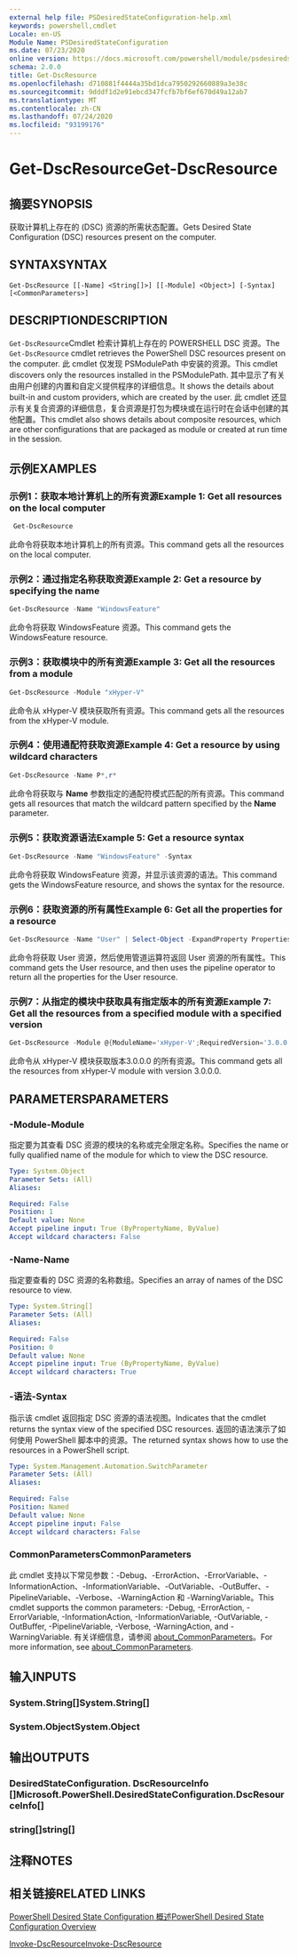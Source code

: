 ```yaml
---
external help file: PSDesiredStateConfiguration-help.xml
keywords: powershell,cmdlet
Locale: en-US
Module Name: PSDesiredStateConfiguration
ms.date: 07/23/2020
online version: https://docs.microsoft.com/powershell/module/psdesiredstateconfiguration/get-dscresource?view=powershell-7&WT.mc_id=ps-gethelp
schema: 2.0.0
title: Get-DscResource
ms.openlocfilehash: d710881f4444a35bd1dca7950292660889a3e38c
ms.sourcegitcommit: 9dddf1d2e91ebcd347fcfb7bf6ef670d49a12ab7
ms.translationtype: MT
ms.contentlocale: zh-CN
ms.lasthandoff: 07/24/2020
ms.locfileid: "93199176"
---
```

# <span data-ttu-id="45274-103">Get-DscResource</span><span class="sxs-lookup"><span data-stu-id="45274-103">Get-DscResource</span></span>

## <span data-ttu-id="45274-104">摘要</span><span class="sxs-lookup"><span data-stu-id="45274-104">SYNOPSIS</span></span>
<span data-ttu-id="45274-105">获取计算机上存在的 (DSC) 资源的所需状态配置。</span><span class="sxs-lookup"><span data-stu-id="45274-105">Gets Desired State Configuration (DSC) resources present on the computer.</span></span>

## <span data-ttu-id="45274-106">SYNTAX</span><span class="sxs-lookup"><span data-stu-id="45274-106">SYNTAX</span></span>

```
Get-DscResource [[-Name] <String[]>] [[-Module] <Object>] [-Syntax] [<CommonParameters>]
```

## <span data-ttu-id="45274-107">DESCRIPTION</span><span class="sxs-lookup"><span data-stu-id="45274-107">DESCRIPTION</span></span>

<span data-ttu-id="45274-108">`Get-DscResource`Cmdlet 检索计算机上存在的 POWERSHELL DSC 资源。</span><span class="sxs-lookup"><span data-stu-id="45274-108">The `Get-DscResource` cmdlet retrieves the PowerShell DSC resources present on the computer.</span></span> <span data-ttu-id="45274-109">此 cmdlet 仅发现 PSModulePath 中安装的资源。</span><span class="sxs-lookup"><span data-stu-id="45274-109">This cmdlet discovers only the resources installed in the PSModulePath.</span></span> <span data-ttu-id="45274-110">其中显示了有关由用户创建的内置和自定义提供程序的详细信息。</span><span class="sxs-lookup"><span data-stu-id="45274-110">It shows the details about built-in and custom providers, which are created by the user.</span></span> <span data-ttu-id="45274-111">此 cmdlet 还显示有关复合资源的详细信息，复合资源是打包为模块或在运行时在会话中创建的其他配置。</span><span class="sxs-lookup"><span data-stu-id="45274-111">This cmdlet also shows details about composite resources, which are other configurations that are packaged as module or created at run time in the session.</span></span>

## <span data-ttu-id="45274-112">示例</span><span class="sxs-lookup"><span data-stu-id="45274-112">EXAMPLES</span></span>

### <span data-ttu-id="45274-113">示例1：获取本地计算机上的所有资源</span><span class="sxs-lookup"><span data-stu-id="45274-113">Example 1: Get all resources on the local computer</span></span>

```powershell
 Get-DscResource
```

<span data-ttu-id="45274-114">此命令将获取本地计算机上的所有资源。</span><span class="sxs-lookup"><span data-stu-id="45274-114">This command gets all the resources on the local computer.</span></span>

### <span data-ttu-id="45274-115">示例2：通过指定名称获取资源</span><span class="sxs-lookup"><span data-stu-id="45274-115">Example 2: Get a resource by specifying the name</span></span>

```powershell
Get-DscResource -Name "WindowsFeature"
```

<span data-ttu-id="45274-116">此命令将获取 WindowsFeature 资源。</span><span class="sxs-lookup"><span data-stu-id="45274-116">This command gets the WindowsFeature resource.</span></span>

### <span data-ttu-id="45274-117">示例3：获取模块中的所有资源</span><span class="sxs-lookup"><span data-stu-id="45274-117">Example 3: Get all the resources from a module</span></span>

```powershell
Get-DscResource -Module "xHyper-V"
```

<span data-ttu-id="45274-118">此命令从 xHyper-V 模块获取所有资源。</span><span class="sxs-lookup"><span data-stu-id="45274-118">This command gets all the resources from the xHyper-V module.</span></span>

### <span data-ttu-id="45274-119">示例4：使用通配符获取资源</span><span class="sxs-lookup"><span data-stu-id="45274-119">Example 4: Get a resource by using wildcard characters</span></span>

```powershell
Get-DscResource -Name P*,r*
```

<span data-ttu-id="45274-120">此命令将获取与 **Name** 参数指定的通配符模式匹配的所有资源。</span><span class="sxs-lookup"><span data-stu-id="45274-120">This command gets all resources that match the wildcard pattern specified by the **Name** parameter.</span></span>

### <span data-ttu-id="45274-121">示例5：获取资源语法</span><span class="sxs-lookup"><span data-stu-id="45274-121">Example 5: Get a resource syntax</span></span>

```powershell
Get-DscResource -Name "WindowsFeature" -Syntax
```

<span data-ttu-id="45274-122">此命令将获取 WindowsFeature 资源，并显示该资源的语法。</span><span class="sxs-lookup"><span data-stu-id="45274-122">This command gets the WindowsFeature resource, and shows the syntax for the resource.</span></span>

### <span data-ttu-id="45274-123">示例6：获取资源的所有属性</span><span class="sxs-lookup"><span data-stu-id="45274-123">Example 6: Get all the properties for a resource</span></span>

```powershell
Get-DscResource -Name "User" | Select-Object -ExpandProperty Properties
```

<span data-ttu-id="45274-124">此命令将获取 User 资源，然后使用管道运算符返回 User 资源的所有属性。</span><span class="sxs-lookup"><span data-stu-id="45274-124">This command gets the User resource, and then uses the pipeline operator to return all the properties for the User resource.</span></span>

### <span data-ttu-id="45274-125">示例7：从指定的模块中获取具有指定版本的所有资源</span><span class="sxs-lookup"><span data-stu-id="45274-125">Example 7: Get all the resources from a specified module with a specified version</span></span>

```powershell
Get-DscResource -Module @{ModuleName='xHyper-V';RequiredVersion='3.0.0.0'}
```

<span data-ttu-id="45274-126">此命令从 xHyper-V 模块获取版本3.0.0.0 的所有资源。</span><span class="sxs-lookup"><span data-stu-id="45274-126">This command gets all the resources from xHyper-V module with version 3.0.0.0.</span></span>

## <span data-ttu-id="45274-127">PARAMETERS</span><span class="sxs-lookup"><span data-stu-id="45274-127">PARAMETERS</span></span>

### <span data-ttu-id="45274-128">-Module</span><span class="sxs-lookup"><span data-stu-id="45274-128">-Module</span></span>

<span data-ttu-id="45274-129">指定要为其查看 DSC 资源的模块的名称或完全限定名称。</span><span class="sxs-lookup"><span data-stu-id="45274-129">Specifies the name or fully qualified name of the module for which to view the DSC resource.</span></span>

```yaml
Type: System.Object
Parameter Sets: (All)
Aliases:

Required: False
Position: 1
Default value: None
Accept pipeline input: True (ByPropertyName, ByValue)
Accept wildcard characters: False
```

### <span data-ttu-id="45274-130">-Name</span><span class="sxs-lookup"><span data-stu-id="45274-130">-Name</span></span>

<span data-ttu-id="45274-131">指定要查看的 DSC 资源的名称数组。</span><span class="sxs-lookup"><span data-stu-id="45274-131">Specifies an array of names of the DSC resource to view.</span></span>

```yaml
Type: System.String[]
Parameter Sets: (All)
Aliases:

Required: False
Position: 0
Default value: None
Accept pipeline input: True (ByPropertyName, ByValue)
Accept wildcard characters: True
```

### <span data-ttu-id="45274-132">-语法</span><span class="sxs-lookup"><span data-stu-id="45274-132">-Syntax</span></span>

<span data-ttu-id="45274-133">指示该 cmdlet 返回指定 DSC 资源的语法视图。</span><span class="sxs-lookup"><span data-stu-id="45274-133">Indicates that the cmdlet returns the syntax view of the specified DSC resources.</span></span> <span data-ttu-id="45274-134">返回的语法演示了如何使用 PowerShell 脚本中的资源。</span><span class="sxs-lookup"><span data-stu-id="45274-134">The returned syntax shows how to use the resources in a PowerShell script.</span></span>

```yaml
Type: System.Management.Automation.SwitchParameter
Parameter Sets: (All)
Aliases:

Required: False
Position: Named
Default value: None
Accept pipeline input: False
Accept wildcard characters: False
```

### <span data-ttu-id="45274-135">CommonParameters</span><span class="sxs-lookup"><span data-stu-id="45274-135">CommonParameters</span></span>

<span data-ttu-id="45274-136">此 cmdlet 支持以下常见参数：-Debug、-ErrorAction、-ErrorVariable、-InformationAction、-InformationVariable、-OutVariable、-OutBuffer、-PipelineVariable、-Verbose、-WarningAction 和 -WarningVariable。</span><span class="sxs-lookup"><span data-stu-id="45274-136">This cmdlet supports the common parameters: -Debug, -ErrorAction, -ErrorVariable, -InformationAction, -InformationVariable, -OutVariable, -OutBuffer, -PipelineVariable, -Verbose, -WarningAction, and -WarningVariable.</span></span> <span data-ttu-id="45274-137">有关详细信息，请参阅 [about_CommonParameters](https://go.microsoft.com/fwlink/?LinkID=113216)。</span><span class="sxs-lookup"><span data-stu-id="45274-137">For more information, see [about_CommonParameters](https://go.microsoft.com/fwlink/?LinkID=113216).</span></span>

## <span data-ttu-id="45274-138">输入</span><span class="sxs-lookup"><span data-stu-id="45274-138">INPUTS</span></span>

### <span data-ttu-id="45274-139">System.String[]</span><span class="sxs-lookup"><span data-stu-id="45274-139">System.String[]</span></span>

### <span data-ttu-id="45274-140">System.Object</span><span class="sxs-lookup"><span data-stu-id="45274-140">System.Object</span></span>

## <span data-ttu-id="45274-141">输出</span><span class="sxs-lookup"><span data-stu-id="45274-141">OUTPUTS</span></span>

### <span data-ttu-id="45274-142">DesiredStateConfiguration. DscResourceInfo []</span><span class="sxs-lookup"><span data-stu-id="45274-142">Microsoft.PowerShell.DesiredStateConfiguration.DscResourceInfo[]</span></span>

### <span data-ttu-id="45274-143">string[]</span><span class="sxs-lookup"><span data-stu-id="45274-143">string[]</span></span>

## <span data-ttu-id="45274-144">注释</span><span class="sxs-lookup"><span data-stu-id="45274-144">NOTES</span></span>

## <span data-ttu-id="45274-145">相关链接</span><span class="sxs-lookup"><span data-stu-id="45274-145">RELATED LINKS</span></span>

[<span data-ttu-id="45274-146">PowerShell Desired State Configuration 概述</span><span class="sxs-lookup"><span data-stu-id="45274-146">PowerShell Desired State Configuration Overview</span></span>](/powershell/scripting/dsc/overview/overview)

[<span data-ttu-id="45274-147">Invoke-DscResource</span><span class="sxs-lookup"><span data-stu-id="45274-147">Invoke-DscResource</span></span>](/powershell/module/PSDesiredStateConfiguration/Invoke-DscResource)
